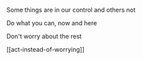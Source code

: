 ---
---


Some things are in our control and others not

Do what you can, now and here 

Don't worry about the rest 


[[act-instead-of-worrying]]

